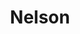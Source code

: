 ---
title: "Nelson"
summary: "Nelson is an American rock band founded by singer/songwriters Matthew and Gunnar Nelson . The band achieved success during the early 1990s with their debut album After the Rain, that included \" Love and Affection\".After the success of their first album, the band claims to have been faced with conflicts with their record label, lack of support from the media, and the shift in music towards grunge and alternative rock. They eventually split with Geffen Records in 1995. Despite this, the band has continued to produce and release albums independently under their own label, Stone Canyon Records.Matthew and Gunnar also perform under the name of Ricky Nelson Remembered, as a tribute to their father. They are listed in the Guinness Book of World Records as the only family to reach number one record status in three successive generations ."
image: "nelson.jpg"
apple_music_artist_url: "https://music.apple.com/gb/artist/nelson/1616925033"
wikipedia_url: "https://en.wikipedia.org/wiki/Nelson_(band)"
---